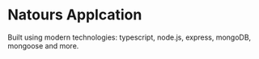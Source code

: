 # Natours Applcation

Built using modern technologies: typescript, node.js, express, mongoDB, mongoose and more.
